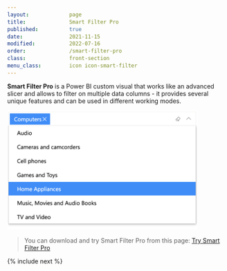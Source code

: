 ```yaml
---
layout:             page
title:              Smart Filter Pro
published:          true
date:               2021-11-15
modified:           2022-07-16
order:              /smart-filter-pro
class:              front-section
menu_class:         icon icon-smart-filter
---
```

  

**Smart Filter Pro** is a Power BI custom visual that works like an advanced slicer and allows to filter on multiple data columns - it provides several unique features and can be used in different working modes.

<img src="images/smart-filter-pro.png" width="440" class="noborder noround noshadow">

> You can download and try Smart Filter Pro from this page: [Try Smart Filter Pro](https://okviz.com/smart-filter-pro)

{% include next %}